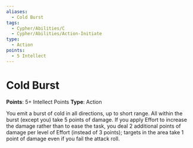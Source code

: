 ```yaml
---
aliases:
  - Cold Burst
tags:
  - Cypher/Abilities/C
  - Cypher/Abilities/Action-Initiate
type:
  - Action
points:
  - 5 Intellect
---
```


# Cold Burst

**Points**: 5+ Intellect Points
**Type**: Action

You emit a burst of cold in all directions, up to short range. All within the burst (except you) take 5 points of damage. If you apply Effort to increase the damage rather than to ease the task, you deal 2 additional points of damage per level of Effort (instead of 3 points); targets in the area take 1 point of damage even if you fail the attack roll.
